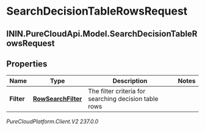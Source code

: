 # SearchDecisionTableRowsRequest

## ININ.PureCloudApi.Model.SearchDecisionTableRowsRequest

## Properties

|Name | Type | Description | Notes|
|------------ | ------------- | ------------- | -------------|
| **Filter** | [**RowSearchFilter**](RowSearchFilter) | The filter criteria for searching decision table rows | |



_PureCloudPlatform.Client.V2 237.0.0_
